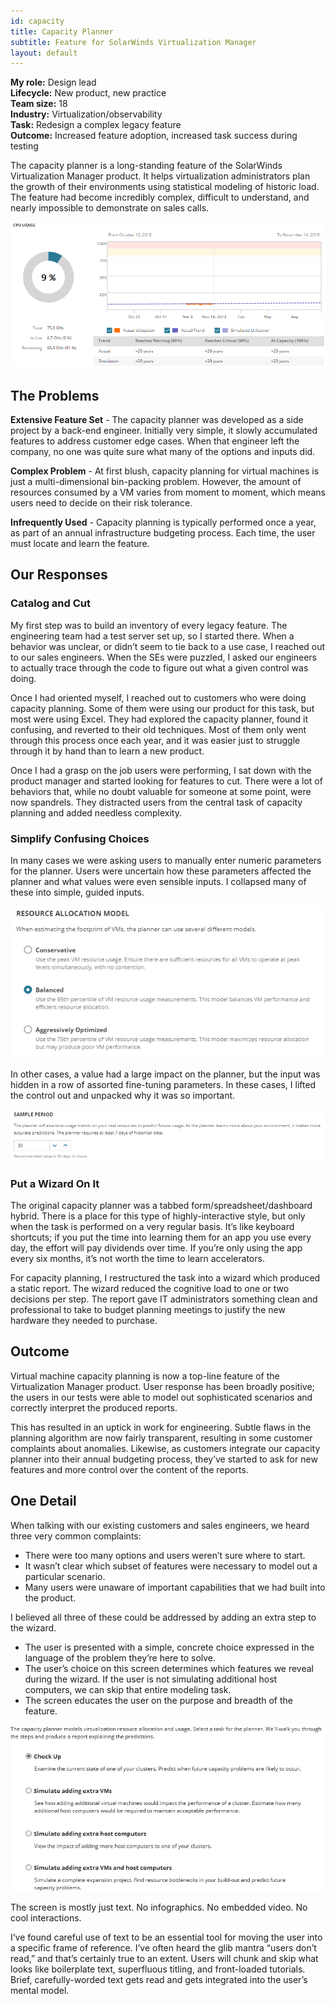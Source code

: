 ```yaml
---
id: capacity
title: Capacity Planner
subtitle: Feature for SolarWinds Virtualization Manager
layout: default
---
```

**My role:** Design lead  
**Lifecycle:** New product, new practice  
**Team size:** 18  
**Industry:** Virtualization/observability  
**Task:** Redesign a complex legacy feature  
**Outcome:** Increased feature adoption, increased task success during testing

The capacity planner is a long-standing feature of the SolarWinds 
Virtualization Manager product. It helps virtualization administrators 
plan the growth of their environments using statistical modeling of 
historic load. The feature had become incredibly complex, difficult to 
understand, and nearly impossible to demonstrate on sales calls. 

![A capacity planning report](../images/capacity_report.png)

## The Problems

**Extensive Feature Set** - The capacity planner was developed as a side project 
by a back-end  engineer. Initially very simple, it slowly accumulated features 
to address customer edge cases. When that engineer left the company, no one 
was quite sure what many of the options and inputs did.

**Complex Problem** - At first blush, capacity planning for virtual machines is 
just a multi-dimensional bin-packing problem. However, the amount of resources 
consumed by a VM varies from moment to moment, which means users need to 
decide on their risk tolerance. 

**Infrequently Used** - Capacity planning is typically performed once a year, as 
part of an annual infrastructure budgeting process. Each time, the user must 
locate and learn the feature.

## Our Responses

### Catalog and  Cut

My first step was to build an inventory of every legacy feature. The engineering 
team had a test server set up, so I started there. When a behavior was unclear, or
didn’t seem to tie back to a use case, I reached out to our sales engineers. When
the SEs were puzzled, I asked our engineers to actually trace through the code to
figure out what a given control was doing.

Once I had oriented myself, I reached out to customers who were doing capacity 
planning. Some of them were using our product for this task, but most were using 
Excel. They had explored the capacity planner, found it confusing, and reverted to
their old techniques. Most of them only went through this process once each year, 
and it was easier just to struggle through it by hand than to learn a new product.

Once I had a grasp on the job users were performing, I sat down with the product 
manager and started looking for features to cut. There were a lot of behaviors that, 
while no doubt valuable for someone at some point, were now spandrels. They 
distracted users from the central task of capacity planning and added needless 
complexity.

### Simplify Confusing Choices

In many cases we were asking users to manually enter numeric parameters for the 
planner. Users were uncertain how these parameters affected the planner and what 
values were even sensible inputs. I collapsed many of these into simple, guided 
inputs.

![Resource allocation model showing conservative, balanced, and optimized](../images/capacity_resource.png)

In other cases, a value had a large impact on the planner, but the input was 
hidden in a row of assorted fine-tuning parameters. In these cases, I lifted the 
control out and unpacked why it was so important.

![Section for selecting a sample period](../images/capacity_sampleperiod.png)

### Put a Wizard On It

The original capacity planner was a tabbed form/spreadsheet/dashboard hybrid. 
There is a place for this type of highly-interactive style, but only when the 
task is performed on a very regular basis. It’s like keyboard shortcuts; if you 
put the time into learning them for an app you use every day, the effort will pay 
dividends over time. If you’re only using the app every six months, it’s not 
worth the time to learn accelerators.

For capacity planning, I restructured the task into a wizard which produced a 
static report. The wizard reduced the cognitive load to one or two decisions per 
step. The report gave IT administrators something clean and professional to take 
to budget planning meetings to justify the new hardware they needed to purchase.

## Outcome

Virtual machine capacity planning is now a top-line feature of the Virtualization 
Manager product. User response has been broadly positive; the users in our tests 
were able to model out sophisticated scenarios and correctly interpret the produced
reports.

This has resulted in an uptick in work for engineering. Subtle flaws in the 
planning algorithm are now fairly transparent, resulting in some customer complaints
about anomalies. Likewise, as customers integrate our capacity planner into their 
annual budgeting process, they’ve started to ask for new features and more control 
over the content of the reports.

## One Detail

When talking with our existing customers and sales engineers, we heard three very common complaints:
- There were too many options and users weren’t sure where to start.
- It wasn’t clear which subset of features were necessary to model out a particular scenario.
- Many users were unaware of important capabilities that we had built into the product.

I believed all three of these could be addressed by adding an extra step to the wizard.
- The user is presented with a  simple, concrete choice expressed in the language of the problem they’re here to solve.
- The user’s choice on this screen determines which features we reveal during the wizard. If the user is not simulating additional host computers, we can skip that entire modeling task.
- The screen educates the user on the purpose and breadth of the feature.

![List of task options for a planning session](../images/capacity_task.png)

The screen is mostly just text. No infographics. No embedded video. No cool interactions.

I’ve found  careful use of text to be  an essential tool for moving the user into a 
specific frame of reference. I’ve often heard the glib mantra “users don’t read,” and 
that’s certainly true to an extent. Users will chunk and skip what looks like boilerplate 
text, superfluous titling, and front-loaded tutorials. Brief, carefully-worded text gets 
read and gets integrated into the user’s mental model.
